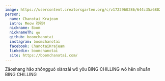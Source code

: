 ```yaml
---
image: https://usercontent.creatorsgarten.org/c/v1722960286/644c35a6802c02345887f156/boomchanotai_lpdole.webp # A young man stands in the foreground, wearing a green jacket and white shirt, with a roller coaster structure visible in the background.
person:
  name: Chanotai Krajeam
  intro: Meow 😼😼!
  nickname: Boom
  nicknameTh: บูม
  github: boomchanotai
  instagram: boomchanotai
  facebook: ChanotaiKrajeam
  linkedin: boomchanotai
  site: https://boomchanotai.com/
---
```


Zǎoshang hǎo zhōngguó xiànzài wǒ yǒu BING CHILLING wǒ hěn xǐhuān BING CHILLING